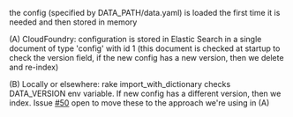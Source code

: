 

the config (specified by DATA_PATH/data.yaml) is loaded the first time it is needed and then stored in memory

(A) CloudFoundry: configuration is stored in Elastic Search in a single document of type 'config' with id 1  (this document is checked at startup to check the version field, if the new config has a new version, then we delete and re-index) 

(B) Locally or elsewhere: rake import_with_dictionary checks DATA_VERSION env variable. If new config has a different version, then we index.  Issue [#50](https://github.com/18F/open-data-maker/issues/50) open to move these to the approach we're using in (A)
